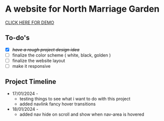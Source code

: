 # A website for North Marriage Garden

[CLICK HERE FOR DEMO](https://mohsinkhanaptech.github.io/NorthMarriageGarden/)

## To-do's

- [x] ~~_have a rough project design idea_~~
- [ ] finalize the color scheme ( white, black, golden )
- [ ] finalize the website layout
- [ ] make it responsive

## Project Timeline

- 17/01/2024 -
  - testing things to see what i want to do with this project
  - added navlink fancy hover transitions
- 18/01/2024 -
  - added nav hide on scroll and show when nav-area is hovered
